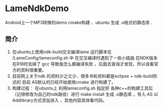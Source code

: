 # LameNdkDemo
Android上一个MP3转换的demo cmake构建 、ubuntu 生成 .o格式的静态库 .
## 简介
1. 在ubuntu上使用ndk-build交叉编译lame 运行脚本在 /LameConfig/lameconfig.sh 中
在交叉编译时遇到了一些小插曲 在NDK版本在R18时去掉了 gcc 导致我怎么都编译失败 ，后面去查询才发现，所以说看官方的资料很重要。
2. 目前网上关于ndk 的资料少之又少、很多书和资料都是eclipse + ndk-build形式的 目前 AS默认的已经开始使用cmake 进行构建了。
3. 构建过程： 在ubuntu上 利用lameconfig.sh 指定好 各种c++的构建工具后（记得修改为自己的ndk路径）进行 make install 生成 .o静态库 ，导入 AS 以Addlibrary方式添加进入 ，其他内容具体看代码。
